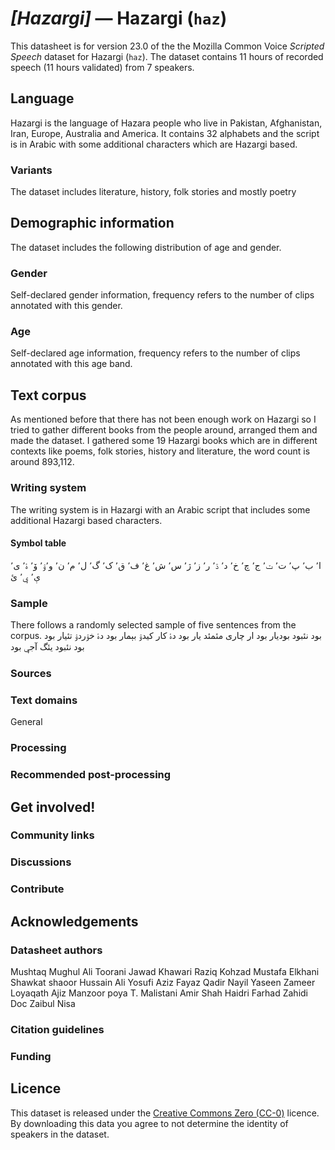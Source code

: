 # *[Hazargi]* &mdash; Hazargi (`haz`)
This datasheet is for version 23.0 of the the Mozilla Common Voice *Scripted Speech* dataset 
for Hazargi (`haz`). The dataset contains 11 hours of recorded
speech (11 hours validated) from 7 speakers.

## Language
<!-- {{LANGUAGE_DESCRIPTION}} -->
<!-- Provide a brief (1-2 paragraph) description of your language -->

Hazargi is the language of Hazara people who live in Pakistan, Afghanistan, Iran, Europe, Australia and America. It contains 32 alphabets and the script is in Arabic with some additional characters which are Hazargi based.

### Variants
<!-- {{VARIANT_DESCRIPTION}} -->
<!-- @ OPTIONAL @ -->
<!-- Describe the variants (MCV variants) of your language -->

The dataset includes literature, history, folk stories and mostly poetry

## Demographic information
<!-- You can get a lot of the information in this section from https://analyzer.cv-toolbox.web.tr/browse -->
The dataset includes the following distribution of age and gender.

### Gender
<!-- {{GENDER_TABLE}} -->
<!-- @ AUTOMATICALLY GENERATED @ -->
<!-- | Gender | Frequency |
|--------|-----------|
| male, masculine | ? |
| undeclared | ? |
| female, feminine | ? | -->
Self-declared gender information, frequency refers to the number of clips annotated with this gender.

### Age
<!-- {{AGE_TABLE}} -->
<!-- @ AUTOMATICALLY GENERATED @ -->
<!-- | Age band | Frequency |
|----------|-----------|
| teens | ? |
| twenties | ? |
| thirties | ? |
| fourties | ? |
| fifties | ? |
   ...if other age ranges are present in your data, add rows... -->
Self-declared age information, frequency refers to the number of clips annotated with this age band.

## Text corpus
<!-- {{TEXT_CORPUS_DESCRIPTION}} -->
<!-- @ OPTIONAL @ -->
<!-- An overview of the text corpus, with information such as average length (in characters and words) of validated sentences. -->

As mentioned before that there has not been enough work on Hazargi so I tried to gather different books from the people around, arranged them and made the dataset. I gathered some 19 Hazargi books which are in different contexts like poems, folk stories, history and literature, the word count is around 893,112. 

### Writing system
<!-- {{WRITING_SYSTEM_DESCRIPTION}} -->
<!-- @ OPTIONAL @ -->
<!-- A description of the writing system (or writing systems) used in the text corpus -->

The writing system is in Hazargi with an Arabic script that includes some additional Hazargi based characters.

#### Symbol table
<!-- {{ALPHABET_TABLE}} -->
<!-- @ OPTIONAL @ -->
<!-- If the writing system is alphabetic, you can include the valid alphabet here -->

ا٬ ب٬ پ٬ ت٬ ݖ٬ ج٬ چ٬ خ٬ د٬ ۮ٬ ر٬ ز٬ ژ٬ س٬ ش٬ غ٬ ف٬ ق٬ ک٬ گ٬ ل٬ م٬ ن٬ و٬ۉ٬ ۆ٬ ۂ٬ ی٬ ې٬ ݷ٬ ئ

### Sample
<!-- {{SENTENCES_SAMPLE}} -->
There follows a randomly selected sample of five sentences from the corpus.
بود نئبود بودیار بود ار چاری مئمئد یار بود دۂ کار کیدۉ بېمار بود دۂ خۉردۉ تئیار بود بود نئبود یئگ آجݷ بود

### Sources
<!-- {{SOURCES_LIST}} -->
<!-- @ OPTIONAL @ -->
<!-- A list of sentence sources, can be curated to the top-N -->



### Text domains
<!-- {{TEXT_DOMAIN_DESCRIPTION}} -->
<!-- @ OPTIONAL @ -->
<!-- What text domains are represented in the corpus? -->

General

### Processing
<!-- {{PROCESSING_DESCRIPTION}} -->
<!-- @ OPTIONAL @ -->
<!-- How has the text data been processed -->



### Recommended post-processing
<!-- {{RECOMMENDED_POSTPROCESSING_DESCRIPTION}} -->
<!-- @ OPTIONAL @ -->
<!-- What should people do before they use the data, for example Unicode normalisation -->



## Get involved!


### Community links
<!-- {{COMMUNITY_LINKS_LIST}} -->
<!-- @ OPTIONAL @ -->
<!-- Links to community chats / fora -->



### Discussions
<!-- {{DISCUSSION_LINKS_LIST}} -->
<!-- @ OPTIONAL @ -->
<!-- Any links to discussions, for example on Discourse or other fora or blogs can be included here -->



### Contribute
<!-- {{CONTRIBUTE_LINKS_LIST}} -->
<!-- Here you can include links for how to contribute to the dataset -->



## Acknowledgements


### Datasheet authors
<!-- {{DATASHEET_AUTHORS_LIST}} -->
<!-- A list in the format of: Your Name <email@email.com> -->

Mushtaq Mughul Ali Toorani Jawad Khawari Raziq Kohzad Mustafa Elkhani  Shawkat shaoor Hussain Ali Yosufi Aziz Fayaz Qadir Nayil Yaseen Zameer Loyaqath Ajiz Manzoor poya T. Malistani Amir Shah Haidri Farhad Zahidi Doc Zaibul Nisa

### Citation guidelines
<!-- {{CITATION_DESCRIPTION}} -->
<!-- @ OPTIONAL @ -->
<!-- If you published a paper and would like people to cite it, you can include the BiBTeX here -->



### Funding
<!-- {{FUNDING_DESCRIPTION}} -->
<!-- @ OPTIONAL @ -->
<!-- If you received any funding, you can include the acknowledgement here -->



## Licence
This dataset is released under the [Creative Commons Zero (CC-0)](https://creativecommons.org/public-domain/cc0/) licence. By downloading this data
you agree to not determine the identity of speakers in the dataset.